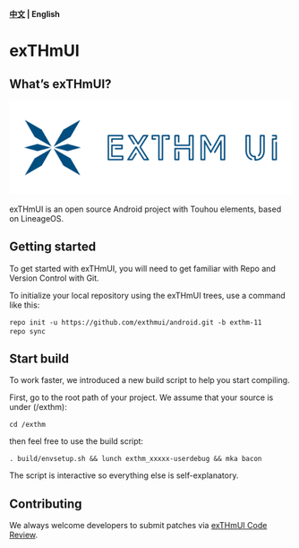 **[中文](https://github.com/exthmui/android/blob/exthm-11/README.MD) | English**

# exTHmUI

## What’s exTHmUI?

![exthm logo](https://raw.githubusercontent.com/exthmui/android/exthm-11/logo.png)

exTHmUI is an open source Android project with Touhou elements, based on LineageOS. 

## Getting started

To get started with exTHmUI, you will need to get familiar with Repo and Version Control with Git.

To initialize your local repository using the exTHmUI trees, use a command like this:

```shell
repo init -u https://github.com/exthmui/android.git -b exthm-11
repo sync
```

## Start build

To work faster, we introduced a new build script to help you start compiling.

First, go to the root path of your project. We assume that your source is under (/exthm):

```shell
cd /exthm
```

then feel free to use the build script:

```
. build/envsetup.sh && lunch exthm_xxxxx-userdebug && mka bacon
```

The script is interactive so everything else is self-explanatory.

## Contributing

We always welcome developers to submit patches via [exTHmUI Code Review](https://review.exthmui.cn/).
